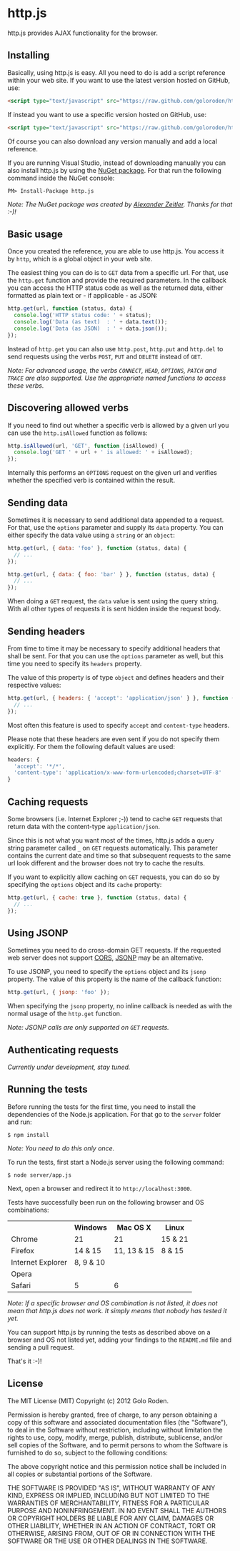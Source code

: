 # http.js

http.js provides AJAX functionality for the browser.

## Installing

Basically, using http.js is easy. All you need to do is add a script reference within your web site. If you want
to use the latest version hosted on GitHub, use:

```html
<script type="text/javascript" src="https://raw.github.com/goloroden/http.js/master/bin/http.min.js"></script>
```

If instead you want to use a specific version hosted on GitHub, use:

```html
<script type="text/javascript" src="https://raw.github.com/goloroden/http.js/master/bin/http-[x.y.z].min.js"></script>
```

Of course you can also download any version manually and add a local reference.

If you are running Visual Studio, instead of downloading manually you can also install http.js by using the
[NuGet package](http://nuget.org/packages/http.js). For that run the following command inside the NuGet console:

    PM> Install-Package http.js

*Note: The NuGet package was created by [Alexander Zeitler](http://www.pdmlab.com). Thanks for that :-)!*

## Basic usage

Once you created the reference, you are able to use http.js. You access it by `http`, which is a global object
in your web site.

The easiest thing you can do is to `GET` data from a specific url. For that, use the `http.get` function and
provide the required parameters. In the callback you can access the HTTP status code as well as the returned
data, either formatted as plain text or - if applicable - as JSON:

```javascript
http.get(url, function (status, data) {
  console.log('HTTP status code: ' + status);
  console.log('Data (as text)  : ' + data.text());
  console.log('Data (as JSON)  : ' + data.json());
});
```

Instead of `http.get` you can also use `http.post`, `http.put` and `http.del` to send requests using the
verbs `POST`, `PUT` and `DELETE` instead of `GET`.

*Note: For advanced usage, the verbs `CONNECT`, `HEAD`, `OPTIONS`, `PATCH` and `TRACE` are also supported.
Use the appropriate named functions to access these verbs.*

## Discovering allowed verbs

If you need to find out whether a specific verb is allowed by a given url you can use the `http.isAllowed`
function as follows:

```javascript
http.isAllowed(url, 'GET', function (isAllowed) {
  console.log('GET ' + url + ' is allowed: ' + isAllowed);
});
```

Internally this performs an `OPTIONS` request on the given url and verifies whether the specified verb
is contained within the result.

## Sending data

Sometimes it is necessary to send additional data appended to a request. For that, use the `options`
parameter and supply its `data` property. You can either specify the data value using a `string` or an
`object`:

```javascript
http.get(url, { data: 'foo' }, function (status, data) {
  // ...
});

http.get(url, { data: { foo: 'bar' } }, function (status, data) {
  // ...
});
```

When doing a `GET` request, the `data` value is sent using the query string. With all other types of
requests it is sent hidden inside the request body.

## Sending headers

From time to time it may be necessary to specify additional headers that shall be sent. For that you
can use the `options` parameter as well, but this time you need to specify its `headers` property.

The value of this property is of type `object` and defines headers and their respective values:

```javascript
http.get(url, { headers: { 'accept': 'application/json' } }, function (status, data) {
  // ...
});
```

Most often this feature is used to specify `accept` and `content-type` headers.

Please note that these headers are even sent if you do not specify them explicitly. For them the
following default values are used:

```javascript
headers: {
  'accept': '*/*',
  'content-type': 'application/x-www-form-urlencoded;charset=UTF-8'
}
```

## Caching requests

Some browsers (i.e. Internet Explorer ;-)) tend to cache `GET` requests that return data with the
content-type `application/json`.

Since this is not what you want most of the times, http.js adds a query string parameter called `_`
on `GET` requests automatically. This parameter contains the current date and time so that subsequent
requests to the same url look different and the browser does not try to cache the results.

If you want to explicitly allow caching on `GET` requests, you can do so by specifying the `options`
object and its `cache` property:

```javascript
http.get(url, { cache: true }, function (status, data) {
  // ...
});
```

## Using JSONP

Sometimes you need to do cross-domain GET requests. If the requested web server does not support
[CORS](http://en.wikipedia.org/wiki/Cross-origin_resource_sharing), [JSONP](http://en.wikipedia.org/wiki/JSONP)
may be an alternative.

To use JSONP, you need to specify the `options` object and its `jsonp` property. The value of this
property is the name of the callback function:

```javascript
http.get(url, { jsonp: 'foo' });
```

When specifying the `jsonp` property, no inline callback is needed as with the normal usage of the
`http.get` function.

*Note: JSONP calls are only supported on `GET` requests.*

## Authenticating requests

*Currently under development, stay tuned.*

## Running the tests

Before running the tests for the first time, you need to install the dependencies of the Node.js application.
For that go to the `server` folder and run:

    $ npm install

*Note: You need to do this only once.*

To run the tests, first start a Node.js server using the following command:

    $ node server/app.js

Next, open a browser and redirect it to `http://localhost:3000`.

Tests have successfully been run on the following browser and OS combinations:

<table>
  <tr><th></th><th>Windows</th><th>Mac OS X</th><th>Linux</th></tr>
  <tr><td>Chrome</td><td>21</td><td>21</td><td>15 &amp; 21</td></tr>
  <tr><td>Firefox</td><td>14 &amp; 15</td><td>11, 13 &amp; 15</td><td>8 &amp; 15</td></tr>
  <tr><td>Internet Explorer</td><td>8, 9 &amp; 10</td><td></td><td></td></tr>
  <tr><td>Opera</td><td></td><td></td><td></td></tr>
  <tr><td>Safari</td><td>5</td><td>6</td><td></td></tr>
</table>

*Note: If a specific browser and OS combination is not listed, it does not mean that http.js does not work.
It simply means that nobody has tested it yet.*

You can support http.js by running the tests as described above on a browser and OS not listed yet, adding
your findings to the `README.md` file and sending a pull request.

That's it :-)!

## License

The MIT License (MIT)
Copyright (c) 2012 Golo Roden.
 
Permission is hereby granted, free of charge, to any person obtaining a copy of this software and associated documentation files (the "Software"), to deal in the Software without restriction, including without limitation the rights to use, copy, modify, merge, publish, distribute, sublicense, and/or sell copies of the Software, and to permit persons to whom the Software is furnished to do so, subject to the following conditions:
 
The above copyright notice and this permission notice shall be included in all copies or substantial portions of the Software.
 
THE SOFTWARE IS PROVIDED "AS IS", WITHOUT WARRANTY OF ANY KIND, EXPRESS OR IMPLIED, INCLUDING BUT NOT LIMITED TO THE WARRANTIES OF MERCHANTABILITY, FITNESS FOR A PARTICULAR PURPOSE AND NONINFRINGEMENT. IN NO EVENT SHALL THE AUTHORS OR COPYRIGHT HOLDERS BE LIABLE FOR ANY CLAIM, DAMAGES OR OTHER LIABILITY, WHETHER IN AN ACTION OF CONTRACT, TORT OR OTHERWISE, ARISING FROM, OUT OF OR IN CONNECTION WITH THE SOFTWARE OR THE USE OR OTHER DEALINGS IN THE SOFTWARE.